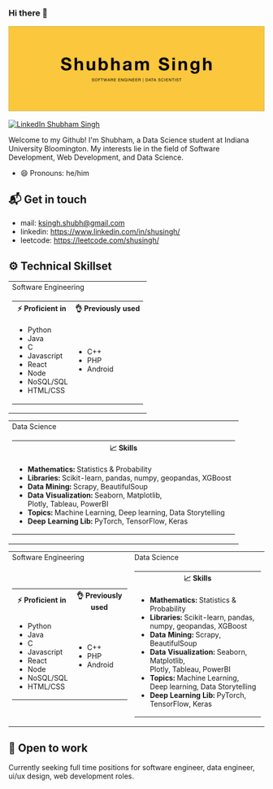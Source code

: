 ### Hi there 👋

![hero image](hero.jpg)

[![LinkedIn Shubham Singh](https://img.shields.io/badge/shusingh-linkedin-yellow?style=for-the-badge)](https://www.linkedin.com/in/shusingh/)

Welcome to my Github! I'm Shubham, a Data Science student at Indiana University Bloomington. My interests lie in the field of Software Development, Web Development, and Data Science.

- 😄 Pronouns: he/him

## 📬 Get in touch

- mail: ksingh.shubh@gmail.com
- linkedin: https://www.linkedin.com/in/shusingh/
- leetcode: https://leetcode.com/shusingh/

## ⚙️ Technical Skillset

<!-- Software Engineering -->
<table>
        <tr>
            <td>Software Engineering</td>
        </tr>
        <!-- data row -->
        <tr>
            <td>
                <table>
                    <tr>
                        <th> ⚡ Proficient in</th>
                        <th> 👌 Previously used</th>
                    </tr>
                    <tr>
                        <td>
                            <ul>
                                <li>Python</li>
                                <li>Java</li>
                                <li>C</li>
                                <li>Javascript</li>
                                <li>React</li>
                                <li>Node</li>
                                <li>NoSQL/SQL</li>
                                <li>HTML/CSS</li>
                            </ul>
                        </td>
                        <td>
                            <ul>
                                <li>C++</li>
                                <li>PHP</li>
                                <li>Android</li>
                            </ul>
                        </td>
                    </tr>
                </table>
            </td>
        </tr>
    </table>

<!-- Data Science -->
<table>
        <tr>
            <td>Data Science</td>
        </tr>
        <!-- data row -->
        <tr>
            <td>
                <table>
                <tr>
                    <th> 📈 Skills</th>
                </tr>
                <tr>
                    <td>
                        <ul>
                            <li><b>Mathematics:</b> Statistics & Probability</li>
                            <li><b>Libraries:</b> Scikit-learn, pandas, numpy, geopandas, XGBoost</li>
                            <li><b>Data Mining:</b> Scrapy, BeautifulSoup</li>
                            <li><b>Data Visualization:</b> Seaborn, Matplotlib,<br> Plotly, Tableau, PowerBI</li>
                            <li><b>Topics:</b> Machine Learning, Deep learning, Data Storytelling</li>
                            <li><b>Deep Learning Lib:</b> PyTorch, TensorFlow, Keras</li>
                        </ul>
                    </td>
                </tr>
                </table>
            </td>
        </tr>
    </table>
<!-- new code -->

<table width="100%">
        <tr>
            <td>Software Engineering</td>
            <td>Data Science</td>
        </tr>
        <!-- data row -->
        <tr>
            <!-- first data -->
            <td>
                <table>
                <tr>
                    <th> ⚡ Proficient in</th>
                    <th> 👌 Previously used</th>
                </tr>
                <tr>
                    <td>
                        <ul>
                            <li>Python</li>
                            <li>Java</li>
                            <li>C</li>
                            <li>Javascript</li>
                            <li>React</li>
                            <li>Node</li>
                            <li>NoSQL/SQL</li>
                            <li>HTML/CSS</li>
                        </ul>
                    </td>
                    <td>
                        <ul>
                            <li>C++</li>
                            <li>PHP</li>
                            <li>Android</li>
                        </ul>
                    </td>
                </tr>
                </table>
            </td>
            <!-- second data -->
            <td>
                <table>
                <tr>
                    <th> 📈 Skills</th>
                </tr>
                <tr>
                    <td>
                        <ul>
                            <li><b>Mathematics:</b> Statistics & Probability</li>
                            <li><b>Libraries:</b> Scikit-learn, pandas, numpy, geopandas, XGBoost</li>
                            <li><b>Data Mining:</b> Scrapy, BeautifulSoup</li>
                            <li><b>Data Visualization:</b> Seaborn, Matplotlib,<br> Plotly, Tableau, PowerBI</li>
                            <li><b>Topics:</b> Machine Learning, Deep learning, Data Storytelling</li>
                            <li><b>Deep Learning Lib:</b> PyTorch, TensorFlow, Keras</li>
                        </ul>
                    </td>
                </tr>
                </table>
            </td>
        </tr>
    </table>

## 🤝 Open to work

Currently seeking full time positions for software engineer, data engineer, ui/ux design, web development roles.
